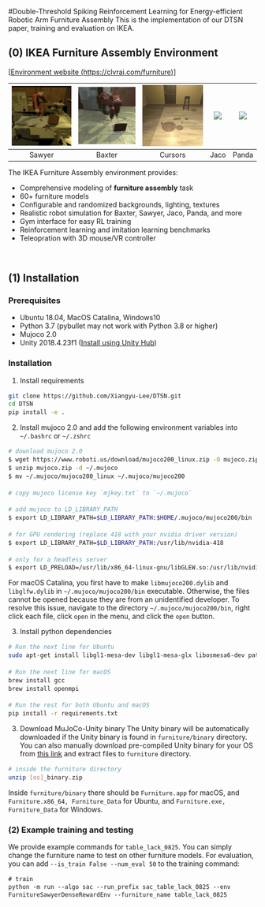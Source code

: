 #Double-Threshold Spiking Reinforcement Learning for Energy-efficient Robotic Arm Furniture Assembly
This is the implementation of our DTSN paper, training and evaluation on IKEA.

## (0) IKEA Furniture Assembly Environment 

[[Environment website (https://clvrai.com/furniture)](https://clvrai.com/furniture)]<br/>


|![](docs/img/agents/video_sawyer_swivel_chair.gif)|![](docs/img/agents/video_baxter_chair.gif)|![](docs/img/agents/video_cursor_round_table.gif)|![](docs/img/agents/video_jaco_tvunit.gif)|![](docs/img/agents/video_panda_table.gif)|
| :---: | :---: | :---: |:---: |:---: |
| Sawyer | Baxter | Cursors | Jaco | Panda |

The IKEA Furniture Assembly environment provides:
- Comprehensive modeling of **furniture assembly** task
- 60+ furniture models
- Configurable and randomized backgrounds, lighting, textures
- Realistic robot simulation for Baxter, Sawyer, Jaco, Panda, and more
- Gym interface for easy RL training
- Reinforcement learning and imitation learning benchmarks
- Teleopration with 3D mouse/VR controller

<br>

## (1) Installation

### Prerequisites
- Ubuntu 18.04, MacOS Catalina, Windows10
- Python 3.7 (pybullet may not work with Python 3.8 or higher)
- Mujoco 2.0
- Unity 2018.4.23f1 ([Install using Unity Hub](https://unity3d.com/get-unity/download))

### Installation
1. Install requirements
```bash
git clone https://github.com/Xiangyu-Lee/DTSN.git
cd DTSN
pip install -e .
```

2. Install mujoco 2.0 and add the following environment variables into `~/.bashrc` or `~/.zshrc`
```bash
# download mujoco 2.0
$ wget https://www.roboti.us/download/mujoco200_linux.zip -O mujoco.zip
$ unzip mujoco.zip -d ~/.mujoco
$ mv ~/.mujoco/mujoco200_linux ~/.mujoco/mujoco200

# copy mujoco license key `mjkey.txt` to `~/.mujoco`

# add mujoco to LD_LIBRARY_PATH
$ export LD_LIBRARY_PATH=$LD_LIBRARY_PATH:$HOME/.mujoco/mujoco200/bin

# for GPU rendering (replace 418 with your nvidia driver version)
$ export LD_LIBRARY_PATH=$LD_LIBRARY_PATH:/usr/lib/nvidia-418

# only for a headless server
$ export LD_PRELOAD=/usr/lib/x86_64-linux-gnu/libGLEW.so:/usr/lib/nvidia-418/libGL.so
```

For macOS Catalina, you first have to make `libmujoco200.dylib` and `libglfw.dylib` in `~/.mujoco/mujoco200/bin` executable. Otherwise, the files cannot be opened because they are from an unidentified developer. To resolve this issue, navigate to the directory `~/.mujoco/mujoco200/bin`, right click each file, click `open` in the menu, and click the `open` button.

3. Install python dependencies
```bash
# Run the next line for Ubuntu
sudo apt-get install libgl1-mesa-dev libgl1-mesa-glx libosmesa6-dev patchelf libopenmpi-dev libglew-dev python3-pip python3-numpy python3-scipy

# Run the next line for macOS
brew install gcc
brew install openmpi

# Run the rest for both Ubuntu and macOS
pip install -r requirements.txt
```
3. Download MuJoCo-Unity binary
The Unity binary will be automatically downloaded if the Unity binary is found in `furniture/binary` directory.
You can also manually download pre-compiled Unity binary for your OS from [this link](https://drive.google.com/drive/folders/1w0RHRYNG8P5nIDXq0Ko5ZshQ2EYS47Zc?usp=sharing) and extract files to `furniture` directory.
```bash
# inside the furniture directory
unzip [os]_binary.zip
```
Inside `furniture/binary` there should be `Furniture.app` for macOS, and `Furniture.x86_64, Furniture_Data` for Ubuntu, and `Furniture.exe, Furniture_Data` for Windows.

### (2) Example training and testing
We provide example commands for `table_lack_0825`. You can simply change the furniture name to test on other furniture models.
For evaluation, you can add `--is_train False --num_eval 50` to the training command:
```shell script
# train
python -m run --algo sac --run_prefix sac_table_lack_0825 --env FurnitureSawyerDenseRewardEnv --furniture_name table_lack_0825

